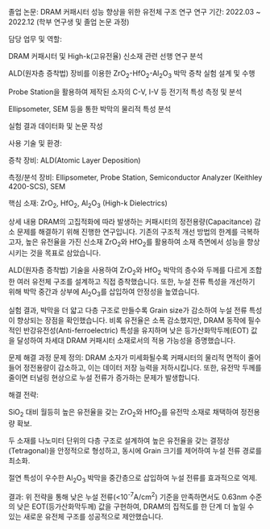 졸업 논문: DRAM 커패시터 성능 향상을 위한 유전체 구조 연구
연구 기간: 2022.03 ~ 2022.12 (학부 연구생 및 졸업 논문 과정)

담당 업무 및 역할:

DRAM 커패시터 및 High-k(고유전율) 신소재 관련 선행 연구 분석

ALD(원자층 증착법) 장비를 이용한 ZrO<sub>2</sub>-HfO<sub>2</sub>-Al<sub>2</sub>O<sub>3</sub> 박막 증착 실험 설계 및 수행

Probe Station을 활용하여 제작된 소자의 C-V, I-V 등 전기적 특성 측정 및 분석

Ellipsometer, SEM 등을 통한 박막의 물리적 특성 분석

실험 결과 데이터화 및 논문 작성

사용 기술 및 환경:

증착 장비: ALD(Atomic Layer Deposition)

측정/분석 장비: Ellipsometer, Probe Station, Semiconductor Analyzer (Keithley 4200-SCS), SEM

핵심 소재: ZrO<sub>2</sub>, HfO<sub>2</sub>, Al<sub>2</sub>O<sub>3</sub> (High-k Dielectrics)

상세 내용
DRAM의 고집적화에 따라 발생하는 커패시터의 정전용량(Capacitance) 감소 문제를 해결하기 위해 진행한 연구입니다. 기존의 구조적 개선 방법의 한계를 극복하고자, 높은 유전율을 가진 신소재 ZrO<sub>2</sub>와 HfO<sub>2</sub>를 활용하여 소재 측면에서 성능을 향상시키는 것을 목표로 삼았습니다.

ALD(원자층 증착법) 기술을 사용하여 ZrO<sub>2</sub>와 HfO<sub>2</sub> 박막의 층수와 두께를 다르게 조합한 여러 유전체 구조를 설계하고 직접 증착했습니다. 또한, 누설 전류 특성을 개선하기 위해 박막 중간과 상부에 Al<sub>2</sub>O<sub>3</sub>를 삽입하여 안정성을 높였습니다.

실험 결과, 박막을 더 얇고 다층 구조로 만들수록 Grain size가 감소하여 누설 전류 특성이 향상되는 장점을 확인했습니다. 비록 유전율은 소폭 감소했지만, DRAM 동작에 필수적인 반강유전성(Anti-ferroelectric) 특성을 유지하며 낮은 등가산화막두께(EOT) 값을 달성하여 차세대 DRAM 커패시터 소재로서의 적용 가능성을 증명했습니다.

문제 해결 과정
문제 정의: DRAM 소자가 미세화될수록 커패시터의 물리적 면적이 줄어들어 정전용량이 감소하고, 이는 데이터 저장 능력을 저하시킵니다. 또한, 유전막 두께를 줄이면 터널링 현상으로 누설 전류가 증가하는 문제가 발생합니다.

해결 전략:

SiO<sub>2</sub> 대비 월등히 높은 유전율을 갖는 ZrO<sub>2</sub>와 HfO<sub>2</sub>를 유전막 소재로 채택하여 정전용량 확보.

두 소재를 나노미터 단위의 다층 구조로 설계하여 높은 유전율을 갖는 결정상(Tetragonal)을 안정적으로 형성하고, 동시에 Grain 크기를 제어하여 누설 전류 경로를 최소화.

절연 특성이 우수한 Al<sub>2</sub>O<sub>3</sub> 박막을 중간층으로 삽입하여 누설 전류를 효과적으로 억제.

결과: 위 전략을 통해 낮은 누설 전류(<10<sup>-7</sup>A/cm<sup>2</sup>) 기준을 만족하면서도 0.63nm 수준의 낮은 EOT(등가산화막두께) 값을 구현하여, DRAM의 집적도를 한 단계 더 높일 수 있는 새로운 유전체 구조를 성공적으로 제안했습니다.
